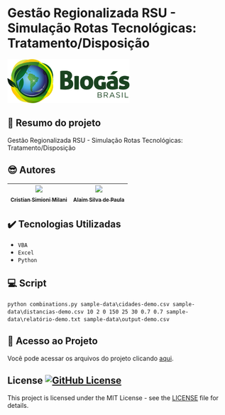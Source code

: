 # Gestão Regionalizada RSU - Simulação Rotas Tecnológicas: Tratamento/Disposição

<img src="https://github.com/cristiansimioni/gestaoregionalizadarsu/blob/main/assets/logo.png" width=275>

## 📃 Resumo do projeto
Gestão Regionalizada RSU - Simulação Rotas Tecnológicas: Tratamento/Disposição

##  😎 Autores

| [<img src="https://avatars.githubusercontent.com/u/5256186?v=4" width=115><br><sub>Cristian Simioni Milani</sub>](https://github.com/cristiansimioni) |  [<img src="https://avatars.githubusercontent.com/u/5256186?v=4" width=115><br><sub>Alaim Silva de Paula</sub>](https://github.com/cristiansimioni) |
| :---: | :---: |

## ✔️ Tecnologias Utilizadas

- ``VBA``
- ``Excel``
- ``Python``

## 💻 Script

``python combinations.py sample-data\cidades-demo.csv sample-data\distancias-demo.csv 10 2 0 150 25 30 0.7 0.7 sample-data\relatório-demo.txt sample-data\output-demo.csv``

## 📁 Acesso ao Projeto
Você pode acessar os arquivos do projeto clicando [aqui](https://github.com/cristiansimioni/gestaoregionalizadarsu/tree/main/).

## License <a href="LICENSE"> ![GitHub License](https://img.shields.io/github/license/cristiansimioni/gestaoregionalizadarsu?style=flat-square) </a>

This project is licensed under the MIT License - see the [LICENSE](https://github.com/cristiansimioni/gestaoregionalizadarsu/blob/main/LICENSE) file for details.